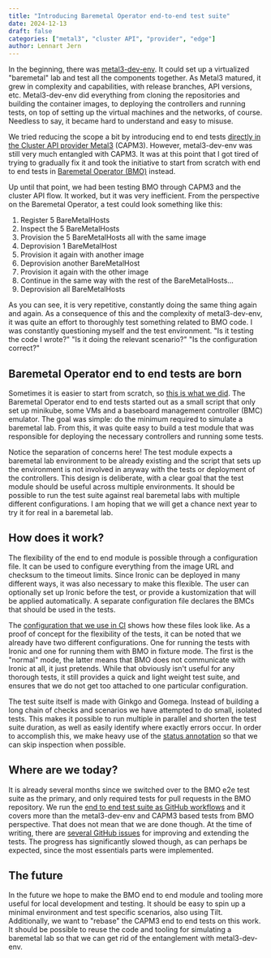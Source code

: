 ```yaml
---
title: "Introducing Baremetal Operator end-to-end test suite"
date: 2024-12-13
draft: false
categories: ["metal3", "cluster API", "provider", "edge"]
author: Lennart Jern
---
```


In the beginning, there was
[metal3-dev-env](https://github.com/metal3-io/metal3-dev-env). It could set up a
virtualized "baremetal" lab and test all the components together. As Metal3
matured, it grew in complexity and capabilities, with release branches, API
versions, etc. Metal3-dev-env did everything from cloning the repositories and
building the container images, to deploying the controllers and running tests,
on top of setting up the virtual machines and the networks, of course. Needless
to say, it became hard to understand and easy to misuse.

We tried reducing the scope a bit by introducing end to end tests [directly in
the Cluster API provider
Metal3](https://github.com/metal3-io/cluster-api-provider-metal3/tree/main/test)
(CAPM3). However, metal3-dev-env was still very much entangled with CAPM3. It
was at this point that I got tired of trying to gradually fix it and took the
initiative to start from scratch with end to end tests in [Baremetal Operator
(BMO)](https://github.com/metal3-io/baremetal-operator) instead.

Up until that point, we had been testing BMO through CAPM3 and the cluster API
flow. It worked, but it was very inefficient. From the perspective on the
Baremetal Operator, a test could look something like this:

1. Register 5 BareMetalHosts
1. Inspect the 5 BareMetalHosts
1. Provision the 5 BareMetalHosts all with the same image
1. Deprovision 1 BareMetalHost
1. Provision it again with another image
1. Deprovision another BareMetalHost
1. Provision it again with the other image
1. Continue in the same way with the rest of the BareMetalHosts...
1. Deprovision all BareMetalHosts

As you can see, it is very repetitive, constantly doing the same thing again and
again. As a consequence of this and the complexity of metal3-dev-env, it was
quite an effort to thoroughly test something related to BMO code. I was
constantly questioning myself and the test environment. "Is it testing the code
I wrote?" "Is it doing the relevant scenario?" "Is the configuration correct?"

## Baremetal Operator end to end tests are born

Sometimes it is easier to start from scratch, so [this is what we
did](https://github.com/metal3-io/baremetal-operator/pull/1303). The Baremetal
Operator end to end tests started out as a small script that only set up
minikube, some VMs and a baseboard management controller (BMC) emulator. The
goal was simple: do the minimum required to simulate a baremetal lab. From this,
it was quite easy to build a test module that was responsible for deploying the
necessary controllers and running some tests.

Notice the separation of concerns here! The test module expects a baremetal lab
environment to be already existing and the script that sets up the environment
is not involved in anyway with the tests or deployment of the controllers. This
design is deliberate, with a clear goal that the test module should be useful
across multiple environments. It should be possible to run the test suite
against real baremetal labs with multiple different configurations. I am hoping
that we will get a chance next year to try it for real in a baremetal lab.

## How does it work?

The flexibility of the end to end module is possible through a configuration
file. It can be used to configure everything from the image URL and checksum to
the timeout limits. Since Ironic can be deployed in many different ways, it was
also necessary to make this flexible. The user can optionally set up Ironic
before the test, or provide a kustomization that will be applied automatically.
A separate configuration file declares the BMCs that should be used in the
tests.

The [configuration that we use in
CI](https://github.com/metal3-io/baremetal-operator/tree/main/test/e2e/config)
shows how these files look like. As a proof of concept for the flexibility of
the tests, it can be noted that we already have two different configurations.
One for running the tests with Ironic and one for running them with BMO in
fixture mode. The first is the "normal" mode, the latter means that BMO does not
communicate with Ironic at all, it just pretends. While that obviously isn't
useful for any thorough tests, it still provides a quick and light weight test
suite, and ensures that we do not get too attached to one particular
configuration.

The test suite itself is made with Ginkgo and Gomega. Instead of building a long
chain of checks and scenarios we have attempted to do small, isolated tests.
This makes it possible to run multiple in parallel and shorten the test suite
duration, as well as easily identify where exactly errors occur. In order to
accomplish this, we make heavy use of the [status
annotation](https://book.metal3.io/bmo/status_annotation) so that we can skip
inspection when possible.

## Where are we today?

It is already several months since we switched over to the BMO e2e test suite as
the primary, and only required tests for pull requests in the BMO repository. We
run the [end to end test suite as GitHub
workflows](https://github.com/metal3-io/baremetal-operator/blob/main/.github/workflows/e2e-test.yml)
and it covers more than the metal3-dev-env and CAPM3 based tests from BMO
perspective. That does not mean that we are done though. At the time of writing,
there are [several GitHub
issues](https://github.com/orgs/metal3-io/projects/5/views/2) for improving and
extending the tests. The progress has significantly slowed though, as can
perhaps be expected, since the most essentials parts were implemented.

## The future

In the future we hope to make the BMO end to end module and tooling more useful
for local development and testing. It should be easy to spin up a minimal
environment and test specific scenarios, also using Tilt. Additionally, we want
to "rebase" the CAPM3 end to end tests on this work. It should be possible to
reuse the code and tooling for simulating a baremetal lab so that we can get rid
of the entanglement with metal3-dev-env.
